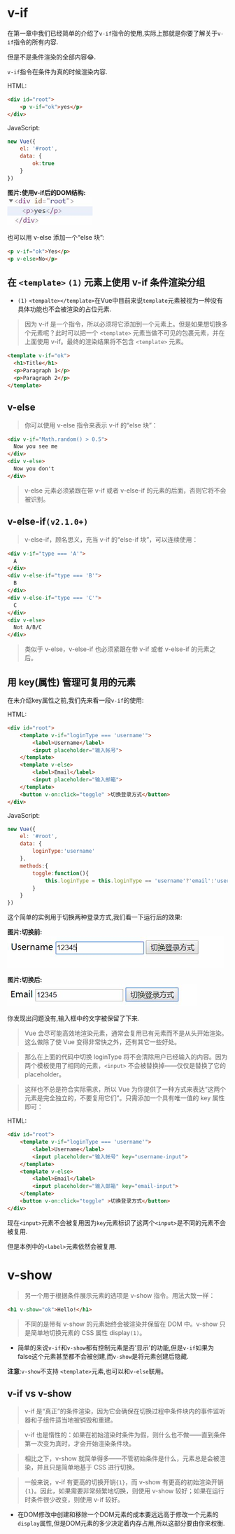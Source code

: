 # v-if

在第一章中我们已经简单的介绍了`v-if`指令的使用,实际上那就是你要了解关于`v-if`指令的所有内容.

但是不是条件渲染的全部内容😂.

`v-if`指令在条件为真的时候渲染内容.

HTML:
```html
<div id="root">
    <p v-if="ok">yes</p>
</div>
```
JavaScript:
```javascript
new Vue({
    el: '#root',
    data: {
        ok:true
    }
})
```

__图片:使用v-if后的DOM结构:__  
![iamge text](Assets/chapter-6-v-if.jpg)

也可以用 v-else 添加一个“else 块”:
```html
<p v-if="ok">Yes</p>
<p v-else>No</p>
```

## 在 `<template>` `(1)` 元素上使用 v-if 条件渲染分组

- `(1)` `<tempalte></template>`在Vue中目前来说`template`元素被视为一种没有具体功能也不会被渲染的占位元素.

> 因为 v-if 是一个指令，所以必须将它添加到一个元素上。但是如果想切换多个元素呢？此时可以把一个 `<template>` 元素当做不可见的包裹元素，并在上面使用 v-if。最终的渲染结果将不包含 `<template>` 元素。

```html
<template v-if="ok">
  <h1>Title</h1>
  <p>Paragraph 1</p>
  <p>Paragraph 2</p>
</template>
```

## v-else

> 你可以使用 v-else 指令来表示 v-if 的“else 块”：

```html
<div v-if="Math.random() > 0.5">
  Now you see me
</div>
<div v-else>
  Now you don't
</div>
```

> v-else 元素必须紧跟在带 v-if 或者 v-else-if 的元素的后面，否则它将不会被识别。

## v-else-if`(v2.1.0+)`

> v-else-if，顾名思义，充当 v-if 的“else-if 块”，可以连续使用：

```html
<div v-if="type === 'A'">
  A
</div>
<div v-else-if="type === 'B'">
  B
</div>
<div v-else-if="type === 'C'">
  C
</div>
<div v-else>
  Not A/B/C
</div>
```

> 类似于 v-else，v-else-if 也必须紧跟在带 v-if 或者 v-else-if 的元素之后。

## 用 key(属性) 管理可复用的元素

在未介绍key属性之前,我们先来看一段`v-if`的使用:

HTML:
```html
<div id="root">
    <template v-if="loginType === 'username'">
        <label>Username</label>
        <input placeholder="输入帐号">
    </template>
    <template v-else>
        <label>Email</label>
        <input placeholder="输入邮箱">
    </template>
    <button v-on:click="toggle" >切换登录方式</button>
</div>
```
JavaScript:
```javascript
new Vue({
    el: '#root',
    data: {
        loginType:'username'
    },
    methods:{
        toggle:function(){
            this.loginType = this.loginType == 'username'?'email':'username';
        }
    }
})
```
这个简单的实例用于切换两种登录方式,我们看一下运行后的效果:

__图片:切换前:__  
![image text](Assets/chapter-6-beforeToggle.jpg)

__图片:切换后:__  
![image text](Assets/chapter-6-afterToggle.jpg)

你发现出问题没有,输入框中的文字被保留了下来.

> Vue 会尽可能高效地渲染元素，通常会复用已有元素而不是从头开始渲染。这么做除了使 Vue 变得非常快之外，还有其它一些好处。

> 那么在上面的代码中切换 loginType 将不会清除用户已经输入的内容。因为两个模板使用了相同的元素，`<input>` 不会被替换掉——仅仅是替换了它的 placeholder。

> 这样也不总是符合实际需求，所以 Vue 为你提供了一种方式来表达“这两个元素是完全独立的，不要复用它们”。只需添加一个具有唯一值的 key 属性即可：

HTML:
```html
<div id="root">
    <template v-if="loginType === 'username'">
        <label>Username</label>
        <input placeholder="输入帐号" key="username-input">
    </template>
    <template v-else>
        <label>Email</label>
        <input placeholder="输入邮箱" key="email-input">
    </template>
    <button v-on:click="toggle" >切换登录方式</button>
</div>
```
现在`<input>`元素不会被复用因为`key`元素标识了这两个`<input>`是不同的元素不会被复用.

但是本例中的`<label>`元素依然会被复用.

# v-show

> 另一个用于根据条件展示元素的选项是 v-show 指令。用法大致一样：

```html
<h1 v-show="ok">Hello!</h1>
```

> 不同的是带有 v-show 的元素始终会被渲染并保留在 DOM 中。v-show 只是简单地切换元素的 CSS 属性 display`(1)`。

- 简单的来说`v-if`和`v-show`都有控制元素是否'显示'的功能,但是`v-if`如果为false这个元素甚至都不会被创建,而`v-show`是将元素创建后隐藏.

**注意**:`v-show`不支持 `<template>`元素,也可以和`v-else`联用。


## v-if vs v-show

> v-if 是“真正”的条件渲染，因为它会确保在切换过程中条件块内的事件监听器和子组件适当地被销毁和重建。

> v-if 也是惰性的：如果在初始渲染时条件为假，则什么也不做——直到条件第一次变为真时，才会开始渲染条件块。

> 相比之下，v-show 就简单得多——不管初始条件是什么，元素总是会被渲染，并且只是简单地基于 CSS 进行切换。

> 一般来说，v-if 有更高的切换开销`{1}`，而 v-show 有更高的初始渲染开销`{1}`。因此，如果需要非常频繁地切换，则使用 v-show 较好；如果在运行时条件很少改变，则使用 v-if 较好。

- 在DOM修改中创建和移除一个DOM元素的成本要远远高于修改一个元素的`display`属性,但是DOM元素的多少决定着内存占用,所以这部分要由你来权衡.

